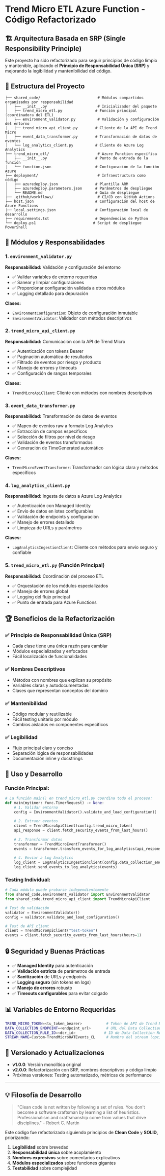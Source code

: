 # Trend Micro ETL Azure Function - Código Refactorizado

## 🏗️ Arquitectura Basada en SRP (Single Responsibility Principle)

Este proyecto ha sido refactorizado para seguir principios de código limpio y mantenible, aplicando el **Principio de Responsabilidad Única (SRP)** y mejorando la legibilidad y mantenibilidad del código.

## 📁 Estructura del Proyecto

```
├── shared_code/                          # Módulos compartidos organizados por responsabilidad
│   ├── __init__.py                       # Inicializador del paquete
│   ├── trend_micro_etl.py               # Función principal (coordinadora del ETL)
│   ├── environment_validator.py          # Validación y configuración del entorno
│   ├── trend_micro_api_client.py        # Cliente de la API de Trend Micro
│   ├── event_data_transformer.py        # Transformación de datos de eventos
│   └── log_analytics_client.py          # Cliente de Azure Log Analytics
├── trend_micro_etl/                      # Azure Function específica
│   ├── __init__.py                      # Punto de entrada de la función
│   └── function.json                    # Configuración de la función Azure
├── deployment/                           # Infraestructura como código
│   ├── azuredeploy.json                 # Plantilla ARM
│   ├── azuredeploy.parameters.json      # Parámetros de despliegue
│   └── README.md                        # Guía de despliegue
├── .github/workflows/                    # CI/CD con GitHub Actions
├── host.json                            # Configuración del host de Azure Functions
├── local.settings.json                  # Configuración local de desarrollo
├── requirements.txt                     # Dependencias de Python
└── deploy.ps1                          # Script de despliegue PowerShell
```

## 🔧 Módulos y Responsabilidades

### 1. `environment_validator.py`
**Responsabilidad:** Validación y configuración del entorno
- ✅ Validar variables de entorno requeridas
- ✅ Sanear y limpiar configuraciones
- ✅ Proporcionar configuración validada a otros módulos
- ✅ Logging detallado para depuración

**Clases:**
- `EnvironmentConfiguration`: Objeto de configuración inmutable
- `EnvironmentValidator`: Validador con métodos descriptivos

### 2. `trend_micro_api_client.py`
**Responsabilidad:** Comunicación con la API de Trend Micro
- ✅ Autenticación con tokens Bearer
- ✅ Paginación automática de resultados
- ✅ Filtrado de eventos por riesgo y producto
- ✅ Manejo de errores y timeouts
- ✅ Configuración de rangos temporales

**Clases:**
- `TrendMicroApiClient`: Cliente con métodos con nombres descriptivos

### 3. `event_data_transformer.py`
**Responsabilidad:** Transformación de datos de eventos
- ✅ Mapeo de eventos raw a formato Log Analytics
- ✅ Extracción de campos específicos
- ✅ Selección de filtros por nivel de riesgo
- ✅ Validación de eventos transformados
- ✅ Generación de TimeGenerated automático

**Clases:**
- `TrendMicroEventTransformer`: Transformador con lógica clara y métodos específicos

### 4. `log_analytics_client.py`
**Responsabilidad:** Ingesta de datos a Azure Log Analytics
- ✅ Autenticación con Managed Identity
- ✅ Envío de datos en lotes configurables
- ✅ Validación de endpoints y configuración
- ✅ Manejo de errores detallado
- ✅ Limpieza de URLs y parámetros

**Clases:**
- `LogAnalyticsIngestionClient`: Cliente con métodos para envío seguro y confiable

### 5. `trend_micro_etl.py` (Función Principal)
**Responsabilidad:** Coordinación del proceso ETL
- ✅ Orquestación de los módulos especializados
- ✅ Manejo de errores global
- ✅ Logging del flujo principal
- ✅ Punto de entrada para Azure Functions

## 🏆 Beneficios de la Refactorización

### ✅ **Principio de Responsabilidad Única (SRP)**
- Cada clase tiene una única razón para cambiar
- Módulos especializados y enfocados
- Fácil localización de funcionalidades

### ✅ **Nombres Descriptivos**
- Métodos con nombres que explican su propósito
- Variables claras y autodocumentadas
- Clases que representan conceptos del dominio

### ✅ **Mantenibilidad**
- Código modular y reutilizable
- Fácil testing unitario por módulo
- Cambios aislados en componentes específicos

### ✅ **Legibilidad**
- Flujo principal claro y conciso
- Separación lógica de responsabilidades
- Documentación inline y docstrings

## 🚀 Uso y Desarrollo

### **Función Principal:**
```python
# La función main() en trend_micro_etl.py coordina todo el proceso:
def main(mytimer: func.TimerRequest) -> None:
    # 1. Validar entorno
    config = EnvironmentValidator().validate_and_load_configuration()
    
    # 2. Extraer eventos
    client = TrendMicroApiClient(config.trend_micro_token)
    api_response = client.fetch_security_events_from_last_hours()
    
    # 3. Transformar datos
    transformer = TrendMicroEventTransformer()
    events = transformer.transform_events_for_log_analytics(api_response['items'])
    
    # 4. Enviar a Log Analytics
    log_client = LogAnalyticsIngestionClient(config.data_collection_endpoint, ...)
    log_client.send_events_to_log_analytics(events)
```

### **Testing Individual:**
```python
# Cada módulo puede probarse independientemente
from shared_code.environment_validator import EnvironmentValidator
from shared_code.trend_micro_api_client import TrendMicroApiClient

# Test de validación
validator = EnvironmentValidator()
config = validator.validate_and_load_configuration()

# Test de API client
client = TrendMicroApiClient("test-token")
events = client.fetch_security_events_from_last_hours(hours=1)
```

## 🔒 Seguridad y Buenas Prácticas

- ✅ **Managed Identity** para autenticación
- ✅ **Validación estricta** de parámetros de entrada
- ✅ **Sanitización** de URLs y endpoints
- ✅ **Logging seguro** (sin tokens en logs)
- ✅ **Manejo de errores** robusto
- ✅ **Timeouts configurables** para evitar colgado

## 📊 Variables de Entorno Requeridas

```bash
TREND_MICRO_TOKEN=<tu_token_bearer>           # Token de API de Trend Micro
DATA_COLLECTION_ENDPOINT=<endpoint_url>       # URL del Data Collection Endpoint
DATA_COLLECTION_RULE_ID=<dcr_id>             # ID de Data Collection Rule
STREAM_NAME=Custom-TrendMicroOATEvents_CL     # Nombre del stream (opcional)
```

## 🔄 Versionado y Actualizaciones

- **v1.0.0**: Versión monolítica original
- **v2.0.0**: Refactorización con SRP, nombres descriptivos y código limpio
- Próximas versiones: Testing automatizado, métricas de performance

---

## 💡 Filosofía de Desarrollo

> "Clean code is not written by following a set of rules. You don't become a software craftsman by learning a list of heuristics. Professionalism and craftsmanship come from values that drive disciplines." - Robert C. Martin

Este código fue refactorizado siguiendo principios de **Clean Code** y **SOLID**, priorizando:

1. **Legibilidad** sobre brevedad
2. **Responsabilidad única** sobre acoplamiento
3. **Nombres expresivos** sobre comentarios explicativos
4. **Módulos especializados** sobre funciones gigantes
5. **Testabilidad** sobre complejidad
